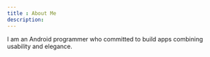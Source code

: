 ```yaml
---
title : About Me
description:
---
```


I am an Android programmer who committed to build apps combining usability and elegance.

